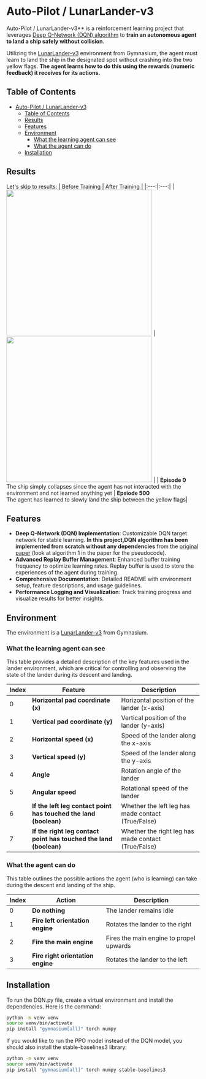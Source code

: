 # Auto-Pilot / LunarLander-v3
Auto-Pilot / LunarLander-v3** is a reinforcement learning project that leverages [Deep Q-Network (DQN) algorithm](https://arxiv.org/abs/1312.5602) to **train an autonomous agent to land a ship safely without collision**. 

Utilizing the [LunarLander-v3](https://gymnasium.farama.org/environments/box2d/lunar_lander/) environment from Gymnasium, the agent must learn to land the ship in the designated spot without crashing into the two yellow flags. **The agent learns how to do this using the rewards (numeric feedback) it receives for its actions.**

## Table of Contents
- [Auto-Pilot / LunarLander-v3](#auto-pilot--lunarlander-v3)
  - [Table of Contents](#table-of-contents)
  - [Results](#results)
  - [Features](#features)
  - [Environment](#environment)
    - [What the learning agent can see](#what-the-learning-agent-can-see)
    - [What the agent can do](#what-the-agent-can-do)
  - [Installation](#installation)

## Results
Let's skip to results: 
| Before Training | After Training |
|:---:|:---:|
| <img src="https://github.com/user-attachments/assets/33378ccf-7007-491e-b975-2b27104c1f4b" width="380"> | <img src="https://github.com/user-attachments/assets/197f85b4-28b6-4515-8333-4e9521a7109f" width="380"> |
| **Episode 0** <br> The ship simply collapses since the agent has not interacted with the environment and not learned anything yet | **Epsiode 500** <br> The agent has learned to slowly land the ship between the yellow flags|

## Features
- **Deep Q-Network (DQN) Implementation**: Customizable DQN target network for stable learning. **In this project,DQN algorithm has been implemented from scratch without any dependencies** from the [original paper](https://arxiv.org/abs/1312.5602) (look at algorithm 1 in the paper for the pseudocode).
- **Advanced Replay Buffer Management**: Enhanced buffer training frequency to optimize learning rates. Replay buffer is used to store the experiences of the agent during training.
- **Comprehensive Documentation**: Detailed README with environment setup, feature descriptions, and usage guidelines.
- **Performance Logging and Visualization**: Track training progress and visualize results for better insights.

## Environment
The environment is a [LunarLander-v3](https://gymnasium.farama.org/environments/box2d/lunar_lander/) from Gymnasium.

### What the learning agent can see
This table provides a detailed description of the key features used in the lander environment, which are critical for controlling and observing the state of the lander during its descent and landing. 

| Index | Feature                                                           | Description                                         |
| ----- | ----------------------------------------------------------------- | --------------------------------------------------- |
| 0     | **Horizontal pad coordinate (x)**                                 | Horizontal position of the lander (x-axis)          |
| 1     | **Vertical pad coordinate (y)**                                   | Vertical position of the lander (y-axis)            |
| 2     | **Horizontal speed (x)**                                          | Speed of the lander along the x-axis                |
| 3     | **Vertical speed (y)**                                            | Speed of the lander along the y-axis                |
| 4     | **Angle**                                                         | Rotation angle of the lander                        |
| 5     | **Angular speed**                                                 | Rotational speed of the lander                      |
| 6     | **If the left leg contact point has touched the land (boolean)**  | Whether the left leg has made contact (True/False)  |
| 7     | **If the right leg contact point has touched the land (boolean)** | Whether the right leg has made contact (True/False) |

### What the agent can do
This table outlines the possible actions the agent (who is learning) can take during the descent and landing of the ship. 

| Index | Action                            | Description                             |
| ----- | --------------------------------- | --------------------------------------- |
| 0     | **Do nothing**                    | The lander remains idle                 |
| 1     | **Fire left orientation engine**  | Rotates the lander to the right         |
| 2     | **Fire the main engine**          | Fires the main engine to propel upwards |
| 3     | **Fire right orientation engine** | Rotates the lander to the left          |



## Installation
To run the DQN.py file, create a virtual environment and install the dependencies. Here is the command:
```bash
python -m venv venv
source venv/bin/activate
pip install "gymnasium[all]" torch numpy
```

If you would like to run the PPO model instead of the DQN model, you should also install the stable-baselines3 library:
```bash
python -m venv venv
source venv/bin/activate
pip install "gymnasium[all]" torch numpy stable-baselines3
```
